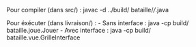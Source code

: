 Pour compiler (dans src/) :
    javac -d ../build/ bataille/*/*.java

Pour éxécuter (dans livraison/) :
	- Sans interface :
    		java -cp build/ bataille.joue.Jouer
    	- Avec interface :
    		java -cp build/ bataille.vue.GrilleInterface
